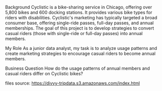 Background
Cyclistic is a bike-sharing service in Chicago, offering over 5,800 bikes and 600 docking stations. It provides various bike types for riders with disabilities. Cyclistic's marketing has typically targeted a broad consumer base, offering single-ride passes, full-day passes, and annual memberships. The goal of this project is to develop strategies to convert casual riders (those with single-ride or full-day passes) into annual members.

My Role
As a junior data analyst, my task is to analyze usage patterns and create marketing strategies to encourage casual riders to become annual members.

Business Question
How do the usage patterns of annual members and casual riders differ on Cyclistic bikes?

files source: https://divvy-tripdata.s3.amazonaws.com/index.html
